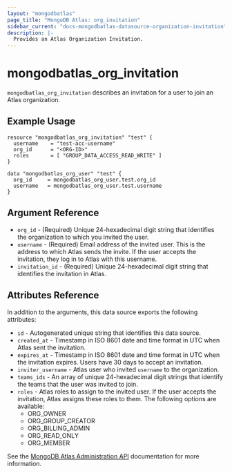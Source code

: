 ```yaml
---
layout: "mongodbatlas"
page_title: "MongoDB Atlas: org_invitation"
sidebar_current: "docs-mongodbatlas-datasource-organization-invitation"
description: |-
  Provides an Atlas Organization Invitation.
---
```


# mongodbatlas_org_invitation

`mongodbatlas_org_invitation` describes an invitation for a user to join an Atlas organization.

## Example Usage

```hcl
resource "mongodbatlas_org_invitation" "test" {
  username    = "test-acc-username"
  org_id      = "<ORG-ID>"
  roles       = [ "GROUP_DATA_ACCESS_READ_WRITE" ]
}

data "mongodbatlas_org_user" "test" {
  org_id     = mongodbatlas_org_user.test.org_id
  username   = mongodbatlas_org_user.test.username
}
```

## Argument Reference

* `org_id` - (Required) Unique 24-hexadecimal digit string that identifies the organization to which you invited the user.
* `username` - (Required) Email address of the invited user. This is the address to which Atlas sends the invite. If the user accepts the invitation, they log in to Atlas with this username.
* `invitation_id` - (Required) Unique 24-hexadecimal digit string that identifies the invitation in Atlas.

## Attributes Reference

In addition to the arguments, this data source exports the following attributes:

* `id` - Autogenerated unique string that identifies this data source.
* `created_at` - Timestamp in ISO 8601 date and time format in UTC when Atlas sent the invitation.
* `expires_at` - Timestamp in ISO 8601 date and time format in UTC when the invitation expires. Users have 30 days to accept an invitation.
* `inviter_username` - Atlas user who invited `username` to the organization.
* `teams_ids` - An array of unique 24-hexadecimal digit strings that identify the teams that the user was invited to join.
* `roles` - Atlas roles to assign to the invited user. If the user accepts the invitation, Atlas assigns these roles to them. The following options are available:
  * ORG_OWNER
  * ORG_GROUP_CREATOR
  * ORG_BILLING_ADMIN
  * ORG_READ_ONLY
  * ORG_MEMBER

See the [MongoDB Atlas Administration API](https://docs.atlas.mongodb.com/reference/api/organization-get-one-invitation/) documentation for more information.